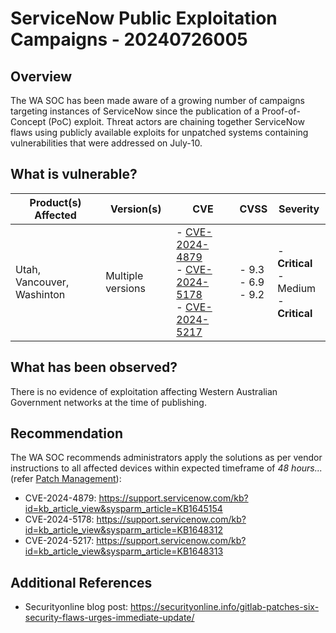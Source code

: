 # ServiceNow Public Exploitation Campaigns - 20240726005

## Overview

The WA SOC has been made aware of a growing number of campaigns targeting instances of ServiceNow since the publication of a Proof-of-Concept (PoC) exploit. Threat actors are chaining together ServiceNow flaws using publicly available exploits for unpatched systems containing vulnerabilities that were addressed on July-10.

## What is vulnerable?

| Product(s) Affected        | Version(s)        | CVE                                                                                                                                                                                                               | CVSS                          | Severity                                            |
| -------------------------- | ----------------- | ----------------------------------------------------------------------------------------------------------------------------------------------------------------------------------------------------------------- | ----------------------------- | --------------------------------------------------- |
| Utah, Vancouver, Washinton | Multiple versions | - [CVE-2024-4879](https://nvd.nist.gov/vuln/detail/CVE-2024-4879) </br> - [CVE-2024-5178](https://nvd.nist.gov/vuln/detail/CVE-2024-5178) </br> - [CVE-2024-5217](https://nvd.nist.gov/vuln/detail/CVE-2024-5217) | - 9.3 </br> - 6.9 </br> - 9.2 | - **Critical** </br> - Medium  </br> - **Critical** |

## What has been observed?

There is no evidence of exploitation affecting Western Australian Government networks at the time of publishing.

## Recommendation

The WA SOC recommends administrators apply the solutions as per vendor instructions to all affected devices within expected timeframe of *48 hours...* (refer [Patch Management](../guidelines/patch-management.md)):

- CVE-2024-4879: <https://support.servicenow.com/kb?id=kb_article_view&sysparm_article=KB1645154>
- CVE-2024-5178: <https://support.servicenow.com/kb?id=kb_article_view&sysparm_article=KB1648312>
- CVE-2024-5217: <https://support.servicenow.com/kb?id=kb_article_view&sysparm_article=KB1648313>

## Additional References

- Securityonline blog post: <https://securityonline.info/gitlab-patches-six-security-flaws-urges-immediate-update/>
